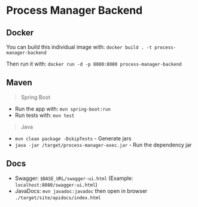# Process Manager Backend

## Docker
You can build this individual image with: `docker build . -t process-manager-backend`

Then run it with: `docker run -d -p 8080:8080 process-manager-backend`

## Maven

> Spring Boot

- Run the app with: `mvn spring-boot:run`
- Run tests with: `mvn test`

> Java

- `mvn clean package -DskipTests` - Generate jars
- `java -jar /target/process-manager-exec.jar` - Run the dependency jar

## Docs

- Swagger: `$BASE_URL/swagger-ui.html` (Example: `localhost:8080/swagger-ui.html`)
- JavaDocs: `mvn javadoc:javadoc` then open in browser `./target/site/apidocs/index.html`